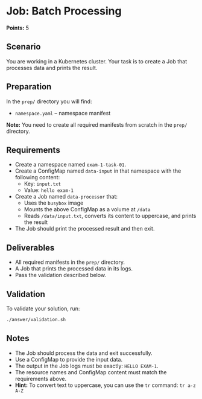 # Job: Batch Processing

**Points:** 5

## Scenario
You are working in a Kubernetes cluster. Your task is to create a Job that processes data and prints the result.

## Preparation
In the `prep/` directory you will find:
- `namespace.yaml` – namespace manifest

**Note:** You need to create all required manifests from scratch in the `prep/` directory.

## Requirements
- Create a namespace named `exam-1-task-01`.
- Create a ConfigMap named `data-input` in that namespace with the following content:
  - Key: `input.txt`
  - Value: `hello exam-1`
- Create a Job named `data-processor` that:
  - Uses the `busybox` image
  - Mounts the above ConfigMap as a volume at `/data`
  - Reads `/data/input.txt`, converts its content to uppercase, and prints the result
- The Job should print the processed result and then exit.

## Deliverables
- All required manifests in the `prep/` directory.
- A Job that prints the processed data in its logs.
- Pass the validation described below.

## Validation
To validate your solution, run:

```sh
./answer/validation.sh
```

## Notes
- The Job should process the data and exit successfully.
- Use a ConfigMap to provide the input data.
- The output in the Job logs must be exactly: `HELLO EXAM-1`.
- The resource names and ConfigMap content must match the requirements above.
- **Hint:** To convert text to uppercase, you can use the `tr` command: `tr a-z A-Z`